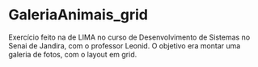 # GaleriaAnimais_grid
Exercício feito na de LIMA no curso de Desenvolvimento de Sistemas no Senai de Jandira, com o professor Leonid. O objetivo era montar uma galeria de fotos, com o layout em grid.